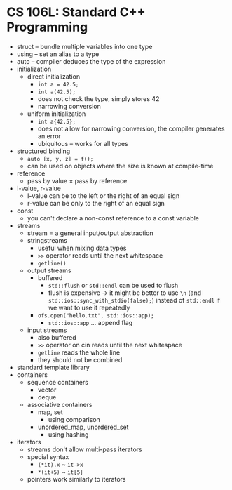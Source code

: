 # CS 106L: Standard C++ Programming

- struct – bundle multiple variables into one type
- using – set an alias to a type
- auto – compiler deduces the type of the expression
- initialization
	- direct initialization
		- `int a = 42.5;`
		- `int a(42.5);`
		- does not check the type, simply stores 42
		- narrowing conversion
	- uniform initialization
		- `int a{42.5};`
		- does not allow for narrowing conversion, the compiler generates an error
		- ubiquitous – works for all types
- structured binding
	- `auto [x, y, z] = f();`
	- can be used on objects where the size is known at compile-time
- reference
	- pass by value × pass by reference
- l-value, r-value
	- l-value can be to the left or the right of an equal sign
	- r-value can be only to the right of an equal sign
- const
	- you can't declare a non-const reference to a const variable
- streams
	- stream = a general input/output abstraction
	- stringstreams
		- useful when mixing data types
		- `>>` operator reads until the next whitespace
		- `getline()`
	- output streams
		- buffered
			- `std::flush` or `std::endl` can be used to flush
			- flush is expensive → it might be better to use `\n` (and `std::ios::sync_with_stdio(false);`) instead of `std::endl` if we want to use it repeatedly
		- `ofs.open("hello.txt", std::ios::app);`
			- `std::ios::app` … append flag
	- input streams
		- also buffered
		- `>>` operator on cin reads until the next whitespace
		- `getline` reads the whole line
		- they should not be combined
- standard template library
- containers
	- sequence containers
		- vector
		- deque
	- associative containers
		- map, set
			- using comparison
		- unordered_map, unordered_set
			- using hashing
- iterators
	- streams don't allow multi-pass iterators
	- special syntax
		- `(*it).x` ~ `it->x`
		- `*(it+5)` ~ `it[5]`
	- pointers work similarly to iterators
